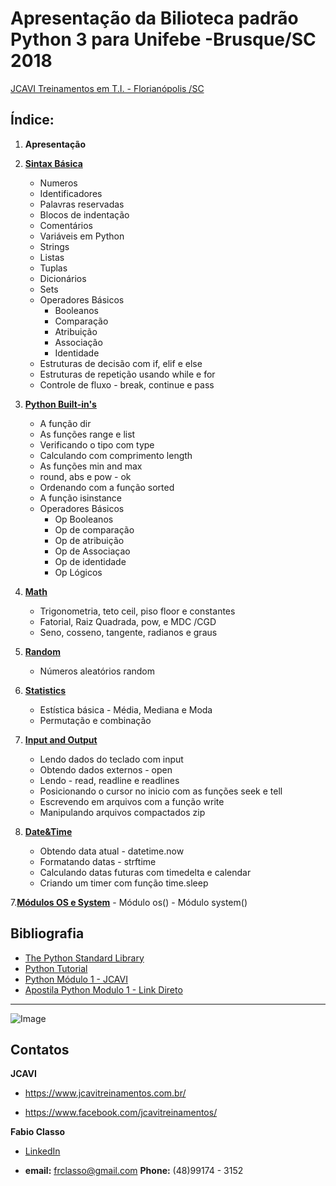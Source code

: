 

Apresentação da Bilioteca padrão Python 3  para Unifebe -Brusque/SC 2018
====================================================================

[JCAVI Treinamentos em T.I. - Florianópolis /SC](http://www.jcavitreinamentos.com.br/)


Índice: 
-------
1. **Apresentação**
2. [**Sintax Básica**](https://github.com/frclasso/Apresentacao_Biblioteca_Padrao_Python_Unifebe_2018/tree/master/01_Sintaxe_Basica)
    - Numeros 
    - Identificadores 
    - Palavras reservadas
    - Blocos de indentação 
    - Comentários 
    - Variáveis em Python 
    - Strings
    - Listas 
    - Tuplas 
    - Dicionários
    - Sets 
    - Operadores Básicos
        - Booleanos 
        - Comparação 
        - Atribuição 
        - Associação 
        - Identidade 
    - Estruturas de decisão com if, elif e else 
    - Estruturas de repetição usando while e for 
    - Controle de fluxo - break, continue e pass 

3. [**Python Built-in's**](https://github.com/frclasso/Apresentacao_Biblioteca_Padrao_Python_Unifebe_2018/tree/master/02_Built_in)
    - A função dir 
    - As funções range e list
    - Verificando o tipo com type
    - Calculando com comprimento length
    - As funções min and max
    - round, abs e  pow - ok
    - Ordenando com  a função sorted
    - A função isinstance
    - Operadores Básicos
        - Op Booleanos
        - Op de comparação
        - Op de atribuição
        - Op de Associaçao
        - Op de identidade
        - Op  Lógicos

4. [**Math**](https://github.com/frclasso/Apresentacao_Biblioteca_Padrao_Python_Unifebe_2018/tree/master/03_Math)
    - Trigonometria, teto ceil, piso floor e constantes 
    - Fatorial, Raiz Quadrada, pow, e MDC /CGD 
    - Seno, cosseno, tangente, radianos e graus
    
5. [**Random**](https://github.com/frclasso/Apresentacao_Biblioteca_Padrao_Python_Unifebe_2018/tree/master/04_Random)
    - Números aleatórios random
    
6. [**Statistics**](https://github.com/frclasso/Apresentacao_Biblioteca_Padrao_Python_Unifebe_2018/tree/master/05_Statistics)
    - Estística básica - Média, Mediana e Moda
    - Permutação e combinação 
    
7. [**Input and Output**](https://github.com/frclasso/Apresentacao_Biblioteca_Padrao_Python_Unifebe_2018/tree/master/04_Input_Output)
    - Lendo dados do teclado com input
    - Obtendo dados externos - open
    - Lendo - read, readline e readlines
    - Posicionando o cursor no inicio com as funções seek e tell
    - Escrevendo em arquivos com a função write
    - Manipulando arquivos compactados zip

6. [**Date&Time**](https://github.com/frclasso/Apresentacao_Biblioteca_Padrao_Python_Unifebe_2018/tree/master/05_Date%26Time)
    - Obtendo data atual - datetime.now
    - Formatando datas - strftime
    - Calculando datas futuras com timedelta e calendar
    - Criando um timer com função time.sleep
    
7.[**Módulos OS e System**]()
    - Módulo os()
    - Módulo system()

Bibliografia
------------
+ [The Python Standard Library](https://docs.python.org/3/library/index.html)
+ [Python Tutorial](https://docs.python.org/3/tutorial/index.html)
+ [Python Módulo 1 - JCAVI](https://github.com/frclasso/apostila_python_modulo_1)
+ [Apostila Python Modulo 1 - Link Direto](https://drive.google.com/open?id=1d1GcjenjelR5j3TuYEOmeEOdK18LjeUs)
---------------------

![Image](https://github.com/frclasso/apostila_python_modulo_1/blob/master/jcavi.png "JCAVI")


Contatos
------------

**JCAVI**
 
- https://www.jcavitreinamentos.com.br/
 
- https://www.facebook.com/jcavitreinamentos/

**Fabio Classo**

- [LinkedIn](https://www.linkedin.com/in/fabio-reis-classo-46881425/)

- **email:** frclasso@gmail.com **Phone:** (48)99174 - 3152

